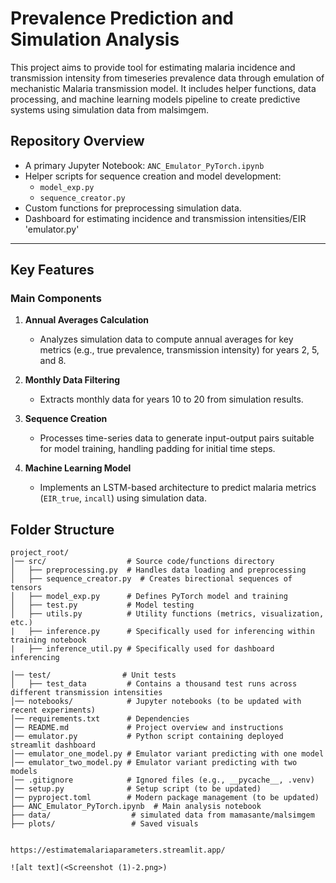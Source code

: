 # Prevalence Prediction and Simulation Analysis

This project aims to provide tool for estimating malaria incidence and transmission intensity from timeseries prevalence data through emulation of mechanistic Malaria transmission model. It includes helper functions, data processing, and machine learning models pipeline to create predictive systems using simulation data from malsimgem.

## Repository Overview

- A primary Jupyter Notebook: `ANC_Emulator_PyTorch.ipynb`
- Helper scripts for sequence creation and model development:
  - `model_exp.py`
  - `sequence_creator.py`
- Custom functions for preprocessing simulation data.
- Dashboard for estimating incidence and transmission intensities/EIR 'emulator.py'

---

## Key Features

### Main Components
1. **Annual Averages Calculation**
   - Analyzes simulation data to compute annual averages for key metrics (e.g., true prevalence, transmission intensity) for years 2, 5, and 8.

2. **Monthly Data Filtering**
   - Extracts monthly data for years 10 to 20 from simulation results.

3. **Sequence Creation**
   - Processes time-series data to generate input-output pairs suitable for model training, handling padding for initial time steps.

4. **Machine Learning Model**
   - Implements an LSTM-based architecture to predict malaria metrics (`EIR_true`, `incall`) using simulation data.


## Folder Structure

```
project_root/
│── src/                  # Source code/functions directory
│   ├── preprocessing.py  # Handles data loading and preprocessing
│   ├── sequence_creator.py  # Creates birectional sequences of tensors
│   ├── model_exp.py      # Defines PyTorch model and training
│   ├── test.py           # Model testing
│   ├── utils.py          # Utility functions (metrics, visualization, etc.)
|   ├── inference.py      # Specifically used for inferencing within training notebook
|   ├── inference_util.py # Specifically used for dashboard inferencing

│── test/                # Unit tests
│   ├── test_data         # Contains a thousand test runs across different transmission intensities
│── notebooks/            # Jupyter notebooks (to be updated with recent experiments)
│── requirements.txt      # Dependencies
│── README.md             # Project overview and instructions
│── emulator.py           # Python script containing deployed streamlit dashboard
│── emulator_one_model.py # Emulator variant predicting with one model   
│── emulator_two_model.py # Emulator variant predicting with two models
│── .gitignore            # Ignored files (e.g., __pycache__, .venv)
│── setup.py              # Setup script (to be updated)
│── pyproject.toml        # Modern package management (to be updated)
├── ANC_Emulator_PyTorch.ipynb  # Main analysis notebook
├── data/                  # simulated data from mamasante/malsimgem
├── plots/                 # Saved visuals


https://estimatemalariaparameters.streamlit.app/

![alt text](<Screenshot (1)-2.png>)